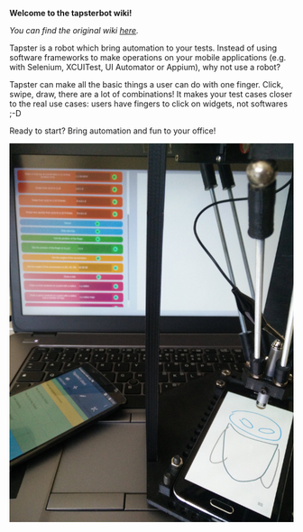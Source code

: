 **Welcome to the tapsterbot wiki!**  

_You can find the original wiki [here](https://github.com/tapsterbot/tapsterbot/wiki "Tapster's GitHub wiki")._

Tapster is a robot which bring automation to your tests. Instead of using software frameworks to make operations on your mobile applications (e.g. with Selenium, XCUITest, UI Automator or Appium), why not use a robot?

Tapster can make all the basic things a user can do with one finger. Click, swipe, draw, there are a lot of combinations! It makes your test cases closer to the real use cases: users have fingers to click on widgets, not softwares ;-D

Ready to start? Bring automation and fun to your office!

![Usage of the robot](https://github.com/pylapp/tapsterbot/blob/master/doc/EV3.jpg)
